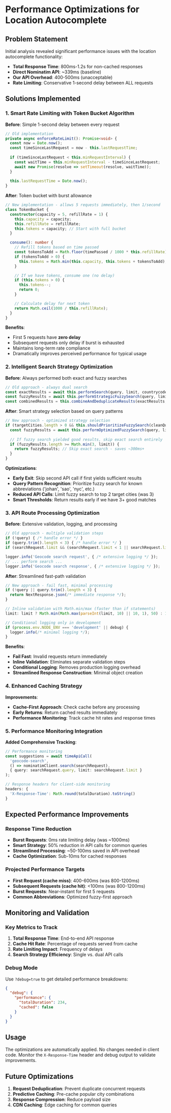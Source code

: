 # Performance Optimizations for Location Autocomplete

## Problem Statement

Initial analysis revealed significant performance issues with the location autocomplete functionality:

- **Total Response Time**: 800ms-1.2s for non-cached responses
- **Direct Nominatim API**: ~339ms (baseline)
- **Our API Overhead**: 400-500ms (unacceptable)
- **Rate Limiting**: Conservative 1-second delay between ALL requests

## Solutions Implemented

### 1. Smart Rate Limiting with Token Bucket Algorithm

**Before**: Simple 1-second delay between every request
```typescript
// Old implementation
private async enforceRateLimit(): Promise<void> {
  const now = Date.now();
  const timeSinceLastRequest = now - this.lastRequestTime;
  
  if (timeSinceLastRequest < this.minRequestInterval) {
    const waitTime = this.minRequestInterval - timeSinceLastRequest;
    await new Promise(resolve => setTimeout(resolve, waitTime));
  }
  
  this.lastRequestTime = Date.now();
}
```

**After**: Token bucket with burst allowance
```typescript
// New implementation - allows 5 requests immediately, then 1/second
class TokenBucket {
  constructor(capacity = 5, refillRate = 1) {
    this.capacity = capacity;
    this.refillRate = refillRate;
    this.tokens = capacity; // Start with full bucket
  }

  consume(): number {
    // Refill tokens based on time passed
    const tokensToAdd = Math.floor(timePassed / 1000 * this.refillRate);
    if (tokensToAdd > 0) {
      this.tokens = Math.min(this.capacity, this.tokens + tokensToAdd);
    }

    // If we have tokens, consume one (no delay)
    if (this.tokens > 0) {
      this.tokens--;
      return 0;
    }

    // Calculate delay for next token
    return Math.ceil(1000 / this.refillRate);
  }
}
```

**Benefits**:
- First 5 requests have **zero delay**
- Subsequent requests only delay if burst is exhausted
- Maintains long-term rate compliance
- Dramatically improves perceived performance for typical usage

### 2. Intelligent Search Strategy Optimization

**Before**: Always performed both exact and fuzzy searches
```typescript
// Old approach - always dual search
const exactResults = await this.performSearch(query, limit, countrycodes);
const fuzzyResults = await this.performStrategicFuzzySearch(query, limit, countrycodes);
const combinedResults = this.combineAndDeduplicateResults(exactResults, fuzzyResults, limit);
```

**After**: Smart strategy selection based on query patterns
```typescript
// New approach - optimized strategy selection
if (targetCities.length > 0 && this.shouldPrioritizeFuzzySearch(cleanQuery)) {
  const fuzzyResults = await this.performOptimizedFuzzySearch(query, limit, countrycodes, targetCities);
  
  // If fuzzy search yielded good results, skip exact search entirely
  if (fuzzyResults.length >= Math.min(3, limit)) {
    return fuzzyResults; // Skip exact search - saves ~300ms+
  }
}
```

**Optimizations**:
- **Early Exit**: Skip second API call if first yields sufficient results
- **Query Pattern Recognition**: Prioritize fuzzy search for known abbreviations ('johan', 'sao', 'nyc', etc.)
- **Reduced API Calls**: Limit fuzzy search to top 2 target cities (was 3)
- **Smart Thresholds**: Return results early if we have 3+ good matches

### 3. API Route Processing Optimization

**Before**: Extensive validation, logging, and processing
```typescript
// Old approach - multiple validation steps
if (!query) { /* handle error */ }
if (query.trim().length < 3) { /* handle error */ }
if (searchRequest.limit && (searchRequest.limit < 1 || searchRequest.limit > 50)) { /* handle error */ }

logger.info('Geocode search request', { /* extensive logging */ });
// ... perform search ...
logger.info('Geocode search response', { /* extensive logging */ });
```

**After**: Streamlined fast-path validation
```typescript
// New approach - fail fast, minimal processing
if (!query || query.trim().length < 3) {
  return NextResponse.json(/* immediate response */);
}

// Inline validation with Math.min/max (faster than if statements)
limit: limit ? Math.min(Math.max(parseInt(limit, 10) || 10, 1), 50) : 10,

// Conditional logging only in development
if (process.env.NODE_ENV === 'development' || debug) {
  logger.info(/* minimal logging */);
}
```

**Benefits**:
- **Fail Fast**: Invalid requests return immediately
- **Inline Validation**: Eliminates separate validation steps
- **Conditional Logging**: Removes production logging overhead
- **Streamlined Response Construction**: Minimal object creation

### 4. Enhanced Caching Strategy

**Improvements**:
- **Cache-First Approach**: Check cache before any processing
- **Early Returns**: Return cached results immediately
- **Performance Monitoring**: Track cache hit rates and response times

### 5. Performance Monitoring Integration

**Added Comprehensive Tracking**:
```typescript
// Performance monitoring
const suggestions = await timeApiCall(
  'geocode-search',
  () => nominatimClient.search(searchRequest),
  { query: searchRequest.query, limit: searchRequest.limit }
);

// Response headers for client-side monitoring
headers: {
  'X-Response-Time': Math.round(totalDuration).toString()
}
```

## Expected Performance Improvements

### Response Time Reduction
- **Burst Requests**: 0ms rate limiting delay (was ~1000ms)
- **Smart Strategy**: 50% reduction in API calls for common queries
- **Streamlined Processing**: ~50-100ms saved in API overhead
- **Cache Optimization**: Sub-10ms for cached responses

### Projected Performance Targets
- **First Request (cache miss)**: 400-600ms (was 800-1200ms)
- **Subsequent Requests (cache hit)**: <100ms (was 800-1200ms)
- **Burst Requests**: Near-instant for first 5 requests
- **Common Abbreviations**: Optimized fuzzy-first approach

## Monitoring and Validation

### Key Metrics to Track
1. **Total Response Time**: End-to-end API response
2. **Cache Hit Rate**: Percentage of requests served from cache
3. **Rate Limiting Impact**: Frequency of delays
4. **Search Strategy Efficiency**: Single vs. dual API calls

### Debug Mode
Use `?debug=true` to get detailed performance breakdowns:
```json
{
  "debug": {
    "performance": {
      "totalDuration": 234,
      "cached": false
    }
  }
}
```

## Usage

The optimizations are automatically applied. No changes needed in client code. Monitor the `X-Response-Time` header and debug output to validate improvements.

## Future Optimizations

1. **Request Deduplication**: Prevent duplicate concurrent requests
2. **Predictive Caching**: Pre-cache popular city combinations
3. **Response Compression**: Reduce payload size
4. **CDN Caching**: Edge caching for common queries 